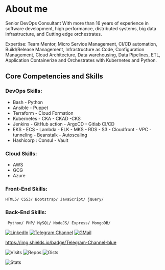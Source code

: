 # About me

Senior DevOps Consultant With more than 16 years of experience in software development, high performance, distributed systems, big data infrastructure, and Cutting edge orchestrates. 

Expertise: Team Mentor, Micro Service Management, CI/CD automation, Build/Release Management, Infrastructure as Code, Configuration Management, Cloud Architecture, Data warehousing, Data Pipelines, ETL, Application Containerize and Orchestrates with Kubernetes and Python.

## Core Competencies and Skills

### DevOps Skills:

 * Bash - Python
 * Ansible - Puppet
 * Terraform - Cloud Formation
 * Kubernetes - CKA - CKAD -CKS
 * Jenkins - GitHub action - ArgoCD - Gitlab CI/CD
 * EKS - ECS - Lambda - ELK - MKS - RDS - S3 - Cloudfront - VPC - tunneling - Beanstalk - Autoscaling
 * Hashicorp : Consul - Vault 
### Cloud Skills:

 * AWS
 * GCG
 * Azure

### Front-End Skills:

`HTML5/ CSS3/ Bootstrap/ JavaScript/ jQuery/`

### Back-End Skills:

` Python/ PHP/ MySQL/ NodeJS/ Express/ MongoDB/`

 </p>

[![LinkedIn](https://img.shields.io/badge/linkedin-%230077B5.svg?style=for-the-badge&logo=linkedin&logoColor=white)](https://www.linkedin.com/in/ahmadali-bagheri)
[![Telegram Channel](https://img.shields.io/badge/Channel-f0f0f0?&style=for-the-badge&logoColor=white&logo=telegram)](https://t.me/DevOpsHobbies)
[![GMail](https://img.shields.io/badge/gmail-f0f0f0?&style=for-the-badge&logo=gmail&logoColor=white&color=ea4335)](mailto:ahmadalibagheri2010@gmail.com)

https://img.shields.io/badge/Telegram-Channel-blue

![Visits](https://badges.pufler.dev/visits/ahmadalibagheri/ahmadalibagheri)
![Repos](https://badges.pufler.dev/repos/ahmadalibagheri)
![Gists](https://badges.pufler.dev/gists/ahmadalibagheri)

![Stats](https://github-readme-stats.vercel.app/api?username=ahmadalibagheri&include_all_commits=true&theme=merko)
